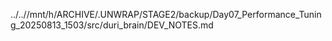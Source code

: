../..//mnt/h/ARCHIVE/.UNWRAP/STAGE2/backup/Day07_Performance_Tuning_20250813_1503/src/duri_brain/DEV_NOTES.md